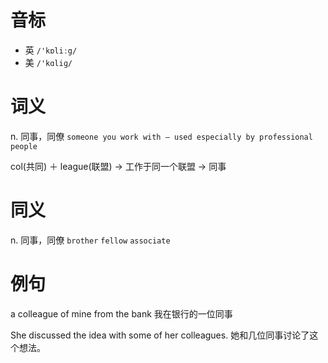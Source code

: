 # 音标

- 英 `/'kɒliːg/`
- 美 `/'kɑliɡ/`

# 词义

n. 同事，同僚
`someone you work with – used especially by professional people`



col(共同) ＋ league(联盟) → 工作于同一个联盟 → 同事

# 同义

n. 同事，同僚
`brother` `fellow` `associate`

# 例句

a colleague of mine from the bank
我在银行的一位同事

She discussed the idea with some of her colleagues.
她和几位同事讨论了这个想法。


